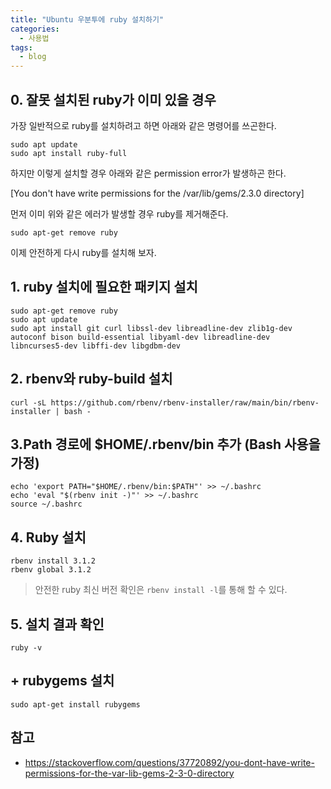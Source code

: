 ```yaml
---
title: "Ubuntu 우분투에 ruby 설치하기"
categories:
  - 사용법
tags:
  - blog
---
```



## 0. 잘못 설치된 ruby가 이미 있을 경우
가장 일반적으로 ruby를 설치하려고 하면 아래와 같은 명령어를 쓰곤한다.
```
sudo apt update
sudo apt install ruby-full
```
하지만 이렇게 설치할 경우 아래와 같은 permission error가 발생하곤 한다.

[You don't have write permissions for the /var/lib/gems/2.3.0 directory]

먼저 이미 위와 같은 에러가 발생할 경우 ruby를 제거해준다.

```
sudo apt-get remove ruby
```

이제 안전하게 다시 ruby를 설치해 보자.

## 1. ruby 설치에 필요한 패키지 설치
```
sudo apt-get remove ruby
sudo apt update
sudo apt install git curl libssl-dev libreadline-dev zlib1g-dev autoconf bison build-essential libyaml-dev libreadline-dev libncurses5-dev libffi-dev libgdbm-dev
```

## 2. rbenv와 ruby-build 설치
```
curl -sL https://github.com/rbenv/rbenv-installer/raw/main/bin/rbenv-installer | bash -
```

## 3.Path 경로에 $HOME/.rbenv/bin 추가 (Bash 사용을 가정)
```
echo 'export PATH="$HOME/.rbenv/bin:$PATH"' >> ~/.bashrc
echo 'eval "$(rbenv init -)"' >> ~/.bashrc
source ~/.bashrc
```

## 4. Ruby 설치
```
rbenv install 3.1.2
rbenv global 3.1.2
```
> 안전한 ruby 최신 버전 확인은
`rbenv install -l`를 통해 할 수 있다.

## 5. 설치 결과 확인
```
ruby -v
```

## + rubygems 설치
```
sudo apt-get install rubygems
```

## 참고
- https://stackoverflow.com/questions/37720892/you-dont-have-write-permissions-for-the-var-lib-gems-2-3-0-directory